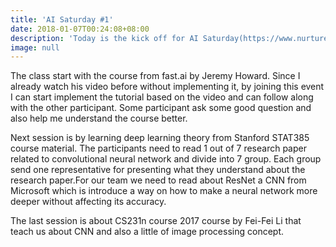 ```yaml
---
title: 'AI Saturday #1'
date: 2018-01-07T00:24:08+08:00
description: 'Today is the kick off for AI Saturday(https://www.nurture.ai/ai-saturdays)'
image: null
---
```

The class start with the course from fast.ai by Jeremy Howard. Since I already watch his video before without implementing it, by joining this event I can start implement the tutorial based on the video and can follow along with the other participant. Some participant ask some good question and also help me understand the course better.

Next session is by learning deep learning theory from Stanford STAT385 course material. The participants need to read 1 out of 7 research paper related to convolutional neural network and divide into 7 group. Each group send one representative for presenting what they understand about the research paper.For our team we need to read about ResNet a CNN from Microsoft which is introduce a way on how to make a neural network more deeper without affecting its accuracy.

The last session is about CS231n course 2017 course by Fei-Fei Li that teach us about CNN and also a little of image processing concept.

